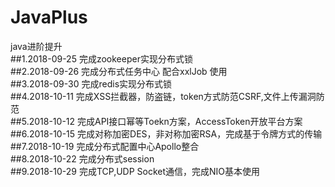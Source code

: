 # JavaPlus  
java进阶提升  
##1.2018-09-25 完成zookeeper实现分布式锁  
##2.2018-09-26 完成分布式任务中心 配合xxlJob 使用  
##3.2018-09-30 完成redis实现分布式锁  
##4.2018-10-11 完成XSS拦截器，防盗链，token方式防范CSRF,文件上传漏洞防范  
##5.2018-10-12 完成API接口幂等Toekn方案，AccessToken开放平台方案   
##6.2018-10-15 完成对称加密DES，非对称加密RSA，完成基于令牌方式的传输  
##7.2018-10-19 完成分布式配置中心Apollo整合  
##8.2018-10-22 完成分布式session   
##9.2018-10-29 完成TCP,UDP Socket通信，完成NIO基本使用


